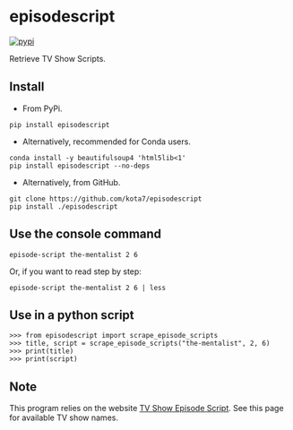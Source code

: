 episodescript
=============
[![pypi](https://badge.fury.io/py/episodescript.svg)](https://badge.fury.io/py/episodescript)

Retrieve TV Show Scripts.


## Install

* From PyPi.

```
pip install episodescript
```

* Alternatively, recommended for Conda users.

```
conda install -y beautifulsoup4 'html5lib<1'
pip install episodescript --no-deps
```

* Alternatively, from GitHub.
```
git clone https://github.com/kota7/episodescript
pip install ./episodescript
```


## Use the console command

```
episode-script the-mentalist 2 6
```
  
Or, if you want to read step by step:
  
```
episode-script the-mentalist 2 6 | less
```


## Use in a python script

```
>>> from episodescript import scrape_episode_scripts
>>> title, script = scrape_episode_scripts("the-mentalist", 2, 6)
>>> print(title)
>>> print(script)
```


## Note

This program relies on the website [TV Show Episode Script](https://www.springfieldspringfield.co.uk/tv_show_episode_scripts.php).
See this page for available TV show names.